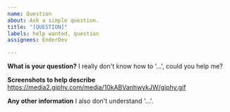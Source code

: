 ```yaml
---
name: Question
about: Ask a simple question.
title: "[QUESTION]"
labels: help wanted, question
assignees: EnderDev

---
```


**What is your question?**
I really don't know how to '...', could you help me?

**Screenshots to help describe**
https://media2.giphy.com/media/10kABVanhwykJW/giphy.gif

**Any other information**
I also don't understand '...'.
